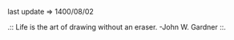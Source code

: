 last update&nbsp;=>&nbsp;1400/08/02


.:: Life is the art of drawing without an eraser. -John W. Gardner  ::.